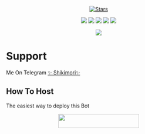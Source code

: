 <p align="center">
    <a href="https://github.com/Yoriichi-Tsugikuni/sexyboyerehh"><img src="https://img.shields.io/github/stars/Yoriichi-Tsugikuni/sexyboyerehh?label=Stars&style=flat-square&logo=github&color=F10070" alt="Stars" /></a>
</p>
<p align="center">
    <a href="https://github.com/Yoriichi-Tsugikuni/sexyboyerehh"> <img src="https://img.shields.io/github/repo-size/MdNoor786/ShasaBot-1?color=orange&logo=github&logoColor=green&style=for-the-badge" /></a>
    <a href="https://github.com/Yoriichi-Tsugikuni/sexyboyerehh/commits/prince"> <img src="https://img.shields.io/github/last-commit/Yoriichi-Tsugikuni/sexyboyerehh?color=blue&logo=github&logoColor=green&style=for-the-badge" /></a>
    <a href="https://github.com/Yoriichi-Tsugikuni/sexyboyerehh/issues"> <img src="https://img.shields.io/github/issues/Yoriichi-Tsugikuni/sexyboyerehh?color=blueviolet&logo=github&logoColor=green&style=for-the-badge" /></a>
    <a href="https://github.com/Yoriichi-Tsugikuni/sexyboyerehh/network/members"> <img src="https://img.shields.io/github/forks/MdNoor786/ShasaBot?color=red&logo=github&logoColor=green&style=for-the-badge" /></a>  
    <a href="https://pypi.org/project/Telethon/"> <img src="https://img.shields.io/pypi/v/telethon?color=yellow&label=telethon&logo=python&logoColor=green&style=for-the-badge" /></a>
</p>

<p align="center">
  <img src="https://telegra.ph//file/ac577854aeb7b21d6bbc7.jpg">
</p>

# Support
Me On Telegram [✨ Shikimori✨](http://t.me/Shikimori_Robot)

## How To Host
The easiest way to deploy this Bot
<p align="center"><a href="https://heroku.com/deploy?template=https://github.com/Yoriichi-Tsugikuni/sexyboyerehh"> <img src="https://img.shields.io/badge/Deploy%20To%20Heroku-black?style=for-the-badge&logo=heroku" width="220" height="38.45"/></a></p>
 
